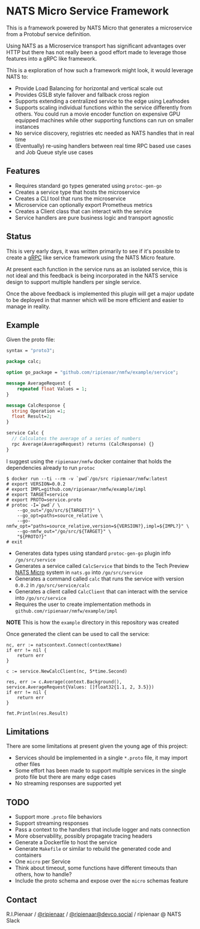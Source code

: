 # NATS Micro Service Framework

This is a framework powered by NATS Micro that generates a microservice from a Protobuf service definition.

Using NATS as a Microservice transport has significant advantages over HTTP but there has not really
been a good effort made to leverage those features into a gRPC like framework. 

This is a exploration of how such a framework might look, it would leverage NATS to:

 * Provide Load Balancing for horizontal and vertical scale out
 * Provides GSLB style failover and fallback cross region
 * Supports extending a centralized service to the edge using Leafnodes
 * Supports scaling individual functions within the service differently from others. You could run a movie encoder function on expensive GPU equipped machines while other supporting functions can run on smaller instances
 * No service discovery, registries etc needed as NATS handles that in real time
 * (Eventually) re-using handlers between real time RPC based use cases and Job Queue style use cases

## Features

 * Requires standard go types generated using `protoc-gen-go`
 * Creates a service type that hosts the microservice
 * Creates a CLI tool that runs the microservice
 * Microservice can optionally export Prometheus metrics
 * Creates a Client class that can interact with the service
 * Service handlers are pure business logic and transport agnostic

## Status

This is very early days, it was written primarily to see if it's possible to create a [gRPC](https://grpc.io/) like
service framework using the NATS Micro feature.

At present each function in the service runs as an isolated service, this is not ideal and this
feedback is being incorporated in the NATS service design to support multiple handlers per single
service.

Once the above feedback is implemented this plugin will get a major update to be deployed in that manner
which will be more efficient and easier to manage in reality.

## Example

Given the proto file:

```protobuf
syntax = "proto3";

package calc;

option go_package = "github.com/ripienaar/nmfw/example/service";

message AverageRequest {
    repeated float Values = 1;
}

message CalcResponse {
  string Operation =1;
  float Result=2;
}

service Calc {
  // Calculates the average of a series of numbers
  rpc Average(AverageRequest) returns (CalcResponse) {}
}
```

I suggest using the `ripienaar/nmfw` docker container that holds the dependencies already to run `protoc`

```
$ docker run --ti --rm -v `pwd`/go/src ripienaar/nmfw:latest
# export VERSION=0.0.2
# export IMPL=github.com/ripienaar/nmfw/example/impl
# export TARGET=service
# export PROTO=service.proto
# protoc -I=`pwd`/ \
    --go_out="/go/src/${TARGET?}" \
    --go_opt=paths=source_relative \
    --go-nmfw_opt="paths=source_relative,version=${VERSION?},impl=${IMPL?}" \
    --go-nmfw_out="/go/src/${TARGET}" \
    "${PROTO?}"
# exit
```

 * Generates data types using standard `protoc-gen-go` plugin info `/go/src/service`
 * Generates a service called `CalcService` that binds to the Tech Preview [NATS Micro](https://github.com/nats-io/nats-architecture-and-design/blob/main/adr/ADR-32.md) system in `nats.go` into `/go/src/service`
 * Generates a command called `calc` that runs the service with version `0.0.2` in `/go/src/service/calc`
 * Generates a client called `CalcClient` that can interact with the service into `/go/src/service`
 * Requires the user to create implementation methods in `github.com/ripienaar/nmfw/example/impl`

**NOTE** This is how the `example` directory in this repository was created

Once generated the client can be used to call the service:

```golang
nc, err := natscontext.Connect(contextName)
if err != nil {
    return err
}

c := service.NewCalcClient(nc, 5*time.Second)

res, err := c.Average(context.Background(), service.AverageRequest{Values: []float32{1.1, 2, 3.5}})
if err != nil {
    return err
}

fmt.Println(res.Result)
```

## Limitations

There are some limitations at present given the young age of this project:

 * Services should be implemented in a single `*.proto` file, it may import other files
 * Some effort has been made to support multiple services in the single proto file but there are many edge cases
 * No streaming responses are supported yet

## TODO

 * Support more `.proto` file behaviors
 * Support streaming responses
 * Pass a context to the handlers that include logger and nats connection
 * More observability, possibly propagate tracing headers
 * Generate a Dockerfile to host the service
 * Generate `Makefile` or similar to rebuild the generated code and containers
 * One `micro` per Service
 * Think about timeout, some functions have different timeouts than others, how to handle?
 * Include the proto schema and expose over the `micro` schemas feature

## Contact

R.I.Pienaar / [@ripienaar](https://twitter.com/ripienaar) / [@ripienaar@devco.social](https://devco.social/@ripienaar) / ripienaar @ NATS Slack
